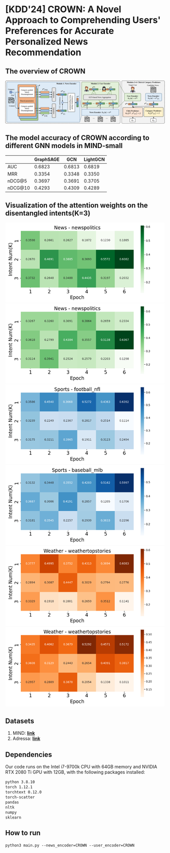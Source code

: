 # [KDD'24] CROWN: A Novel Approach to Comprehending Users' Preferences for Accurate Personalized News Recommendation
## The overview of CROWN
![The overview of CROWN](./assets/crown_overview.png)

## The model accuracy of CROWN according to different GNN models in MIND-small
|         | GraphSAGE | GCN    | LightGCN |
| ------- | --------- | ------ | -------- |
| AUC     | 0.6823    | 0.6813 | 0.6819   |
| MRR     | 0.3354    | 0.3348 | 0.3350   |
| nDCG@5  | 0.3697    | 0.3691 | 0.3705   |
| nDCG@10 | 0.4293    | 0.4309 | 0.4289   |

## Visualization of the attention weights on the disentangled intents(K=3)
![news1](./assets/sample_news_1.png)
![news2](./assets/sample_news_2.png)
![sports1](./assets/sample_sports_1.png)
![sports2](./assets/sample_sports_2.png)
![weather1](./assets/sample_weather_1.png)
![weather2](./assets/sample_weather_2.png)

## Datasets
1. MIND: [**link**](https://msnews.github.io/)
2. Adressa: [**link**](https://reclab.idi.ntnu.no/dataset/)

## Dependencies
Our code runs on the Intel i7-9700k CPU with 64GB memory and NVIDIA RTX 2080 Ti GPU with 12GB, with the following packages installed:
```
python 3.8.10
torch 1.12.1
torchtext 0.12.0
torch-scatter
pandas
nltk
numpy
sklearn
```

## How to run
```
python3 main.py --news_encoder=CROWN --user_encoder=CROWN
```
